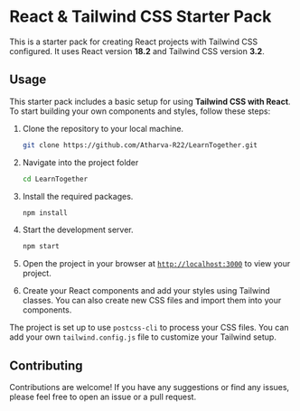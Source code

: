 # React & Tailwind CSS Starter Pack

This is a starter pack for creating React projects with Tailwind CSS configured. It uses React version **18.2** and Tailwind CSS version **3.2**.

## Usage

This starter pack includes a basic setup for using **Tailwind CSS with React**. To start building your own components and styles, follow these steps:

1. Clone the repository to your local machine.
    ```sh
    git clone https://github.com/Atharva-R22/LearnTogether.git

    ```
2. Navigate into the project folder
    ```sh
    cd LearnTogether
    ```


3. Install the required packages.
    ```sh
    npm install
    ```

4. Start the development server.
    ```sh
    npm start
    ```
5. Open the project in your browser at [`http://localhost:3000`](http://localhost:3000) to view your project.
6. Create your React components and add your styles using Tailwind classes. You can also create new CSS files and import them into your components.

The project is set up to use `postcss-cli` to process your CSS files. You can add your own `tailwind.config.js` file to customize your Tailwind setup.

## Contributing

Contributions are welcome! If you have any suggestions or find any issues, please feel free to open an issue or a pull request.

## 